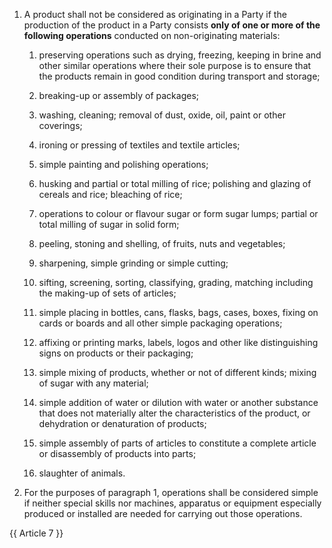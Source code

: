 1. A product shall not be considered as originating in a Party if the production of the product in a Party consists **only of one or more of the following operations** conducted on non-originating materials:

   1. preserving operations such as drying, freezing, keeping in brine and other similar operations where their sole purpose is to ensure that the products remain in good condition during transport and storage;

   2. breaking-up or assembly of packages;

   3. washing, cleaning; removal of dust, oxide, oil, paint or other coverings;

   4. ironing or pressing of textiles and textile articles;

   5. simple painting and polishing operations;

   6. husking and partial or total milling of rice; polishing and glazing of cereals and rice; bleaching of rice;

   7. operations to colour or flavour sugar or form sugar lumps; partial or total milling of sugar in solid form;

   8. peeling, stoning and shelling, of fruits, nuts and vegetables;

   9. sharpening, simple grinding or simple cutting;

   10. sifting, screening, sorting, classifying, grading, matching including the making-up of sets of articles;

   11. simple placing in bottles, cans, flasks, bags, cases, boxes, fixing on cards or boards and all other simple packaging operations;

   12. affixing or printing marks, labels, logos and other like distinguishing signs on products or their packaging;

   13. simple mixing of products, whether or not of different kinds; mixing of sugar with any material;

   14. simple addition of water or dilution with water or another substance that does not materially alter the characteristics of the product, or dehydration or denaturation of products;

   15. simple assembly of parts of articles to constitute a complete article or disassembly of products into parts;

   16. slaughter of animals.

2. For the purposes of paragraph 1, operations shall be considered simple if neither special skills nor machines, apparatus or equipment especially produced or installed are needed for carrying out those operations.

{{ Article 7 }}
